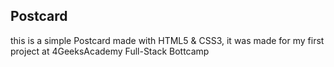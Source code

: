 <h2>Postcard</h2>
this is a simple Postcard made with HTML5 & CSS3, it was made for my first project at 4GeeksAcademy Full-Stack Bottcamp
